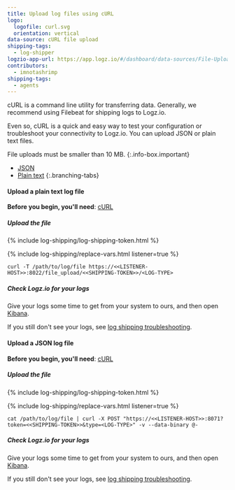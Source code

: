 ```yaml
---
title: Upload log files using cURL
logo:
  logofile: curl.svg
  orientation: vertical
data-source: cURL file upload
shipping-tags:
  - log-shipper
logzio-app-url: https://app.logz.io/#/dashboard/data-sources/File-UploadcURL
contributors:
  - imnotashrimp
shipping-tags:
  - agents
---
```


cURL is a command line utility for transferring data.
Generally, we recommend using Filebeat for shipping logs to Logz.io.

Even so, cURL is a quick and easy way to test your configuration or troubleshoot your connectivity to Logz.io.
You can upload JSON or plain text files.

  File uploads must be smaller than 10 MB.
  {:.info-box.important}

<div class="branching-container">

* [JSON](#json-config)
* [Plain text](#plain-text-config)
{:.branching-tabs}

<div id="plain-text-config">

#### Upload a plain text log file

**Before you begin, you'll need**:
[cURL](https://curl.haxx.se/download.html)

<div class="tasklist">

##### Upload the file

{% include log-shipping/log-shipping-token.html %}

{% include log-shipping/replace-vars.html listener=true %}

```shell
curl -T /path/to/log/file https://<<LISTENER-HOST>>:8022/file_upload/<<SHIPPING-TOKEN>>/<LOG-TYPE>
```

##### Check Logz.io for your logs

Give your logs some time to get from your system to ours, and then open [Kibana](https://app.logz.io/#/dashboard/kibana).

If you still don't see your logs, see [log shipping troubleshooting]({{site.baseurl}}/user-guide/log-shipping/log-shipping-troubleshooting.html).

</div>

</div>

<div id="json-config">

#### Upload a JSON log file

**Before you begin, you'll need**:
[cURL](https://curl.haxx.se/download.html)

<div class="tasklist">

##### Upload the file

{% include log-shipping/log-shipping-token.html %}

{% include log-shipping/replace-vars.html listener=true %}

```shell
cat /path/to/log/file | curl -X POST "https://<<LISTENER-HOST>>:8071?token=<<SHIPPING-TOKEN>>&type=<LOG-TYPE>" -v --data-binary @-
```

##### Check Logz.io for your logs

Give your logs some time to get from your system to ours, and then open [Kibana](https://app.logz.io/#/dashboard/kibana).

If you still don't see your logs, see [log shipping troubleshooting]({{site.baseurl}}/user-guide/log-shipping/log-shipping-troubleshooting.html).

</div>

</div>

</div>